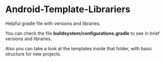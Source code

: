 # Android-Template-Librariers
Helpful gradle file with versions and libraries.

You can check the file <b>buildsystem/configurations.gradle</b> to see in brief versions and libraries.

Also you can take a look at the templates inside that folder, with basic structure for new projects.
